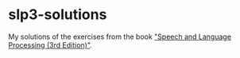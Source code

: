 # slp3-solutions
My solutions of the exercises from the book ["Speech and Language Processing (3rd Edition)"](https://web.stanford.edu/~jurafsky/slp3/).